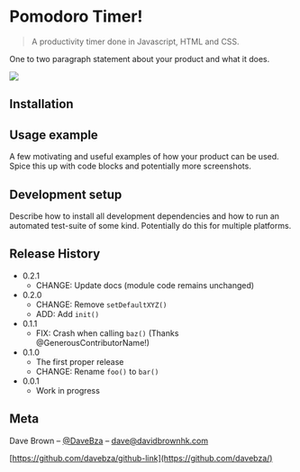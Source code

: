 # Pomodoro Timer!
> A productivity timer done in Javascript, HTML and CSS.

One to two paragraph statement about your product and what it does.

![](images/readmePreview.jpg)

## Installation

## Usage example

A few motivating and useful examples of how your product can be used. Spice this up with code blocks and potentially more screenshots.

## Development setup

Describe how to install all development dependencies and how to run an automated test-suite of some kind. Potentially do this for multiple platforms.

## Release History

* 0.2.1
    * CHANGE: Update docs (module code remains unchanged)
* 0.2.0
    * CHANGE: Remove `setDefaultXYZ()`
    * ADD: Add `init()`
* 0.1.1
    * FIX: Crash when calling `baz()` (Thanks @GenerousContributorName!)
* 0.1.0
    * The first proper release
    * CHANGE: Rename `foo()` to `bar()`
* 0.0.1
    * Work in progress

## Meta

Dave Brown – [@DaveBza](https://twitter.com/DaveBza) – dave@davidbrownhk.com

[https://github.com/davebza/github-link](https://github.com/davebza/)
